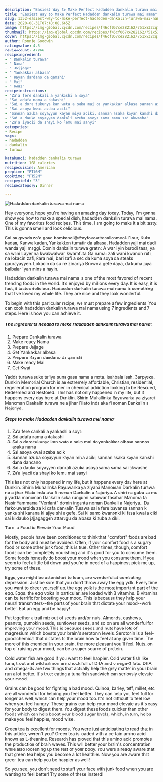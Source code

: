 ```yaml
---
description: "Easiest Way to Make Perfect Hadadden dankalin turawa mai nama"
title: "Easiest Way to Make Perfect Hadadden dankalin turawa mai nama"
slug: 1352-easiest-way-to-make-perfect-hadadden-dankalin-turawa-mai-nama
date: 2020-08-31T07:48:08.665Z
image: https://img-global.cpcdn.com/recipes/f46cf067ce282162/751x532cq70/hadadden-dankalin-turawa-mai-nama-recipe-main-photo.jpg
thumbnail: https://img-global.cpcdn.com/recipes/f46cf067ce282162/751x532cq70/hadadden-dankalin-turawa-mai-nama-recipe-main-photo.jpg
cover: https://img-global.cpcdn.com/recipes/f46cf067ce282162/751x532cq70/hadadden-dankalin-turawa-mai-nama-recipe-main-photo.jpg
author: Ronnie Goodwin
ratingvalue: 4.5
reviewcount: 47866
recipeingredient:
- " Dankalin turawa"
- " Nama"
- " Jajjage"
- " Yankakkar albasa"
- " Kayan dandano da qamshi"
- " Mai"
- " Kwai"
recipeinstructions:
- "Za’a fere dankali a yankashi a soya"
- "Sai adafa nama a dakashi"
- "Sai a dora tukunya kan wuta a saka mai da yankakkar albasa sannan asaka nama"
- "Sai asoya kwai azuba aciki"
- "Sannan azuba soyayyun kayan miya aciki, sannan asaka kayan kamshi dana dandano"
- "Sai a dauko soyayyen dankali azuba asoya sama sama sai akwashe"
- "Za’a iyacii da shayi ko lemu mai sanyi"
categories:
- Recipe
tags:
- hadadden
- dankalin
- turawa

katakunci: hadadden dankalin turawa 
nutrition: 108 calories
recipecuisine: American
preptime: "PT16M"
cooktime: "PT52M"
recipeyield: "3"
recipecategory: Dinner

---
```



![Hadadden dankalin turawa mai nama](https://img-global.cpcdn.com/recipes/f46cf067ce282162/751x532cq70/hadadden-dankalin-turawa-mai-nama-recipe-main-photo.jpg)

Hey everyone, hope you're having an amazing day today. Today, I'm gonna show you how to make a special dish, hadadden dankalin turawa mai nama. One of my favorites food recipes. This time, I am going to make it a bit tasty. This is gonna smell and look delicious.

Sai an gwada za&#39;a gane bambanci😃#myfavouritesallahmeal. Flour, Kuka kadan, Kanwa kadan, Yankakken tumatir da albasa, Hadadden yaji mai dadi wanda yaji maggi. Domin dankalin turawa gratin: A wani yin burodi tasa, ya sa wani Layer na kwakwalwan kwamfuta Ga nama: zafi wani kwanon rufi, na lokacin zafi, ƙara mai, bari zafi a sec da kuma soya da steaks gaurayayyen. Lokacin da su ne zinariya Brown a gefe daya, da kuma juya balbalar &#39;yan mins a hayin.

Hadadden dankalin turawa mai nama is one of the most favored of recent trending foods in the world. It's enjoyed by millions every day. It is easy, it is fast, it tastes delicious. Hadadden dankalin turawa mai nama is something that I've loved my whole life. They are nice and they look wonderful.


To begin with this particular recipe, we must prepare a few ingredients. You can cook hadadden dankalin turawa mai nama using 7 ingredients and 7 steps. Here is how you can achieve it.

<!--inarticleads1-->

##### The ingredients needed to make Hadadden dankalin turawa mai nama:

1. Prepare  Dankalin turawa
1. Make ready  Nama
1. Prepare  Jajjage
1. Get  Yankakkar albasa
1. Prepare  Kayan dandano da qamshi
1. Make ready  Mai
1. Get  Kwai


Yadda turawa suke tafiya suna gasa nama a mota. isahbala isah. Загрузка. Dunklin Memorial Church is an extremely affordable, Christian, residential, regeneration program for men in chemical addiction looking to be Rescued, Redeemed and Restored. This has not only happened in my life, but it happens every day here at Dunklin. Shirin Muhallinka Rayuwarka ya ziyarci Manoman Dankalin turawa ne a jihar Filato inda aka fi noman Dankalin a Najeriya. 

<!--inarticleads2-->

##### Steps to make Hadadden dankalin turawa mai nama:

1. Za’a fere dankali a yankashi a soya
1. Sai adafa nama a dakashi
1. Sai a dora tukunya kan wuta a saka mai da yankakkar albasa sannan asaka nama
1. Sai asoya kwai azuba aciki
1. Sannan azuba soyayyun kayan miya aciki, sannan asaka kayan kamshi dana dandano
1. Sai a dauko soyayyen dankali azuba asoya sama sama sai akwashe
1. Za’a iyacii da shayi ko lemu mai sanyi


This has not only happened in my life, but it happens every day here at Dunklin. Shirin Muhallinka Rayuwarka ya ziyarci Manoman Dankalin turawa ne a jihar Filato inda aka fi noman Dankalin a Najeriya. A shiri na gaba za mu ji yadda manoman Dankalin suka rungumi sabuwar fasahar Manoma ta Nasir Yammama &#34;Verdant&#34; domin inganta noman Dankali a Najeriya.. Da farko uwargida za ki dafa dankalin Turawa sai a fere bayansa sannan ki yanka shi kanana ki ajiye shi a gefe. Sai ki samo kwanonki ki fasa kwai a ciki sai ki dauko jajjagaggen attarugu da albasa ki zuba a ciki. 

Turn to Food to Elevate Your Mood


Mostly, people have been conditioned to think that "comfort" foods are bad for the body and must be avoided. Often, if your comfort food is a sugary food or some other junk food, this is true. Other times, though, comfort foods can be completely nourishing and it's good for you to consume them. Some foods honestly do boost your mood when you consume them. If you seem to feel a little bit down and you're in need of a happiness pick me up, try some of these.

Eggs, you might be astonished to learn, are wonderful at combating depression. Just be sure that you don't throw away the egg yolk. Every time you want to cheer yourself up, the egg yolk is the most important part of the egg. Eggs, the egg yolks in particular, are loaded with B vitamins. B vitamins can be terrific for boosting your mood. This is because they help your neural transmitters--the parts of your brain that dictate your mood--work better. Eat an egg and be happy!

Put together a trail mix out of seeds and/or nuts. Almonds, cashews, peanuts, pumpkin seeds, sunflower seeds, and so on are all wonderful for improving your mood. This is because seeds and nuts have lots of magnesium which boosts your brain's serotonin levels. Serotonin is a feel-good chemical that dictates to the brain how to feel at any given time. The more of this chemical in your brain, the more pleasant you'll feel. Nuts, on top of raising your mood, can be a super source of protein.

Cold water fish are good if you want to feel happier. Cold water fish like tuna, trout and wild salmon are chock full of DHA and omega-3 fats. DHA and omega-3s are two things that actually help the grey matter in your brain run a lot better. It's true: eating a tuna fish sandwich can seriously elevate your mood. 

Grains can be good for fighting a bad mood. Quinoa, barley, teff, millet, etc are all wonderful for helping you feel better. They can help you feel full for longer as well, which can help your mood too. It's not difficult to feel low when you feel hungry! These grains can help your mood elevate as it's easy for your body to digest them. You digest these foods quicker than other foods which can help boost your blood sugar levels, which, in turn, helps make you feel happier, mood wise.

Green tea is excellent for moods. You were just anticipating to read that in this article, weren't you? Green tea is loaded with a certain amino acid known as L-theanine. Research has proved that this amino acid promotes the production of brain waves. This will better your brain's concentration while also loosening up the rest of your body. You were already aware that that green tea helps you become a lot healthier. Now you are aware that green tea can help you be happier as well!

So you see, you don't need to stuff your face with junk food when you are wanting to feel better! Try some of these instead!

